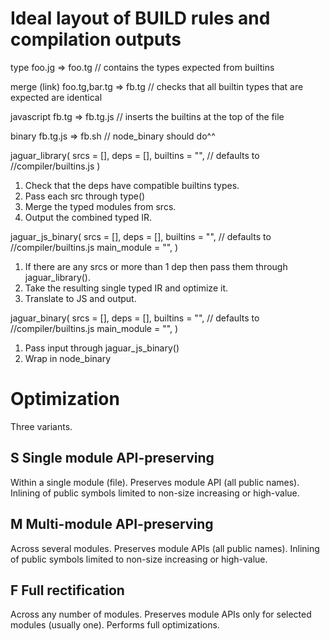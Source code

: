# Ideal layout of BUILD rules and compilation outputs

type
foo.jg => foo.tg // contains the types expected from builtins

merge (link)
foo.tg,bar.tg => fb.tg // checks that all builtin types that are expected are identical

javascript
fb.tg => fb.tg.js // inserts the builtins at the top of the file

binary
fb.tg.js => fb.sh // node_binary should do^^

jaguar_library(
  srcs = [],
  deps = [],
  builtins = "", // defaults to //compiler/builtins.js
)
1. Check that the deps have compatible builtins types.
2. Pass each src through type()
3. Merge the typed modules from srcs.
4. Output the combined typed IR.

jaguar_js_binary(
  srcs = [],
  deps = [],
  builtins = "", // defaults to //compiler/builtins.js
  main_module = "",
)
1. If there are any srcs or more than 1 dep then pass them through jaguar_library().
2. Take the resulting single typed IR and optimize it.
3. Translate to JS and output.

jaguar_binary(
  srcs = [],
  deps = [],
  builtins = "", // defaults to //compiler/builtins.js
  main_module = "",
)
1. Pass input through jaguar_js_binary()
2. Wrap in node_binary

# Optimization

Three variants.

## S Single module API-preserving

Within a single module (file).
Preserves module API (all public names).
Inlining of public symbols limited to non-size increasing or high-value.

## M Multi-module API-preserving

Across several modules.
Preserves module APIs (all public names).
Inlining of public symbols limited to non-size increasing or high-value.

## F Full rectification

Across any number of modules.
Preserves module APIs only for selected modules (usually one).
Performs full optimizations.